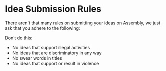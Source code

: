 # Idea Submission Rules

There aren't that many rules on submitting your ideas on Assembly, we just ask that you adhere to the following: 

Don’t do this:
- No ideas that support illegal activities
- No ideas that are discriminatory in any way 
- No swear words in titles
- No ideas that support or result in violence
